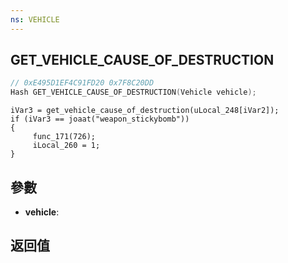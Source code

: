 ```yaml
---
ns: VEHICLE
---
```

## GET_VEHICLE_CAUSE_OF_DESTRUCTION

```c
// 0xE495D1EF4C91FD20 0x7F8C20DD
Hash GET_VEHICLE_CAUSE_OF_DESTRUCTION(Vehicle vehicle);
```

```
iVar3 = get_vehicle_cause_of_destruction(uLocal_248[iVar2]);  
if (iVar3 == joaat("weapon_stickybomb"))  
{  
     func_171(726);  
     iLocal_260 = 1;  
}  
```

## 參數
* **vehicle**: 

## 返回值
